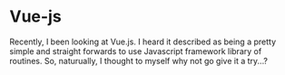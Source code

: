 # Vue-js

Recently, I been looking at Vue.js. I heard it described as being a pretty simple and straight forwards to use Javascript framework library of routines. So, naturually, I thought to myself why not go give it a try...?

